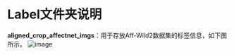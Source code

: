 # Label文件夹说明

**aligned_crop_affectnet_imgs**：用于存放Aff-Wild2数据集的标签信息，如下图所示。
![image](https://github.com/coder-xinxiaohai/Aff-Wild2_Processing/assets/73678229/9a60c5b4-a5ff-4ffe-a216-6707eaf397bb)
